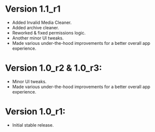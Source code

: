 # Version 1.1_r1
- Added Invalid Media Cleaner.
- Added archive cleaner.
- Reworked & fixed permissions logic.
- Another minor UI tweaks.
- Made various under-the-hood improvements for a better overall app experience.

# Version 1.0_r2 & 1.0_r3:
- Minor UI tweaks.
- Made various under-the-hood improvements for a better overall app experience.

# Version 1.0_r1:
- Initial stable release.